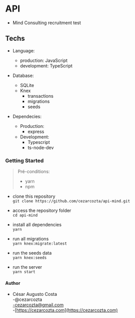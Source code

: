 # API  

- Mind Consulting recruitment test  

## Techs  

- Language:  
  - production: JavaScript  
  - development: TypeScript  

- Database:  
  - SQLite  
  - Knex  
    - transactions  
    - migrations  
    - seeds  

- Dependecies:  
  - Production:  
    - express  
  - Development:  
    - Typescript  
    - ts-node-dev  

### Getting Started  

>Pré-conditions:  
>
> - yarn  
> - npm  

- clone this repository  
`git clone https://github.com/cezarcozta/api-mind.git`  

- access the repository folder  
`cd api-mind`  

- install all dependencies  
`yarn`  

- run all migrations  
`yarn knex:migrate:latest`  

- run the seeds data  
`yarn knex:seeds`  

- run the server  
`yarn start`  

#### Author  

- César Augusto Costa  
  -@cezarcozta  
  -cezarcozta@gmail.com  
  -[https://cezarcozta.com](https://cezarcozta.com)  
  